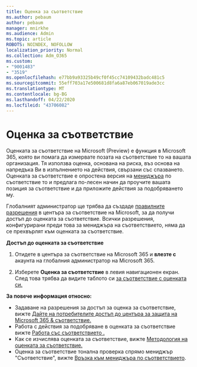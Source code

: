 ```yaml
---
title: Оценка за съответствие
ms.author: pebaum
author: pebaum
manager: mnirkhe
ms.audience: Admin
ms.topic: article
ROBOTS: NOINDEX, NOFOLLOW
localization_priority: Normal
ms.collection: Adm_O365
ms.custom:
- "9001483"
- "3519"
ms.openlocfilehash: e77bb9a93325b49cf0f45cc74109432badc481c5
ms.sourcegitcommit: 55eff703a17e500681d8fa6a87eb067019ade3cc
ms.translationtype: MT
ms.contentlocale: bg-BG
ms.lasthandoff: 04/22/2020
ms.locfileid: "43706082"
---
```

# <a name="compliance-score"></a>Оценка за съответствие

Оценката за съответствие на Microsoft (Preview) е функция в Microsoft 365, която ви помага да измервате позата на съответствие то на вашата организация. Тя използва оценка, основана на риска, въз основа на напредъка Ви в изпълнението на действия, свързани със спазването.   Оценката за съответствие е опростена версия на [мениджъра](https://docs.microsoft.com/microsoft-365/compliance/compliance-manager-overview) по съответствие то и предлага по-лесен начин да проучите вашата позиция за съответствие и да приложите действия за подобряването му. 

Глобалният администратор ще трябва да създаде [правилните разрешения](https://docs.microsoft.com/microsoft-365/security/office-365-security/permissions-in-the-security-and-compliance-center) в центъра за съответствие на Microsoft, за да получи достъп до оценката за съответствие.  Всички разрешения, конфигурирани преди това за мениджъра на съответствието, няма да се прехвърлят към оценката за съответствие.

**Достъп до оценката за съответствие**

1. Отидете в центъра за съответствие на Microsoft 365 и **влезте с** акаунта на глобалния администратор на Microsoft 365.

2. Изберете **Оценка за съответствие** в левия навигационен екран. След това трябва да видите таблото си [за съответствие с оценката си.](https://docs.microsoft.com/microsoft-365/compliance/compliance-score-setup#understand-the-compliance-score-dashboard)
 

**За повече информация относно:**

- Задаване на разрешения за достъп за оценка за съответствие, вижте [Дайте на потребителите достъп до центъра за защита на Microsoft 365 & съответствие.](https://docs.microsoft.com/microsoft-365/security/office-365-security/grant-access-to-the-security-and-compliance-center)
- Работа с действия за подобряване в оценката за съответствие вижте [Работа със съответствието .](https://docs.microsoft.com/microsoft-365/compliance/working-with-compliance-score)
- Как се изчислява оценката за съответствие, вижте [Методология на оценката за съответствие.](https://docs.microsoft.com/microsoft-365/compliance/compliance-score-methodology)
- Оценка за съответствие тонална проверка спрямо мениджър "Съответствие", вижте [Връзка към мениджъра по съответствието](https://docs.microsoft.com/microsoft-365/compliance/compliance-score#relationship-to-compliance-manager).

